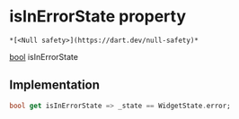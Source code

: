 


# isInErrorState property




    *[<Null safety>](https://dart.dev/null-safety)*




[bool](https://api.flutter.dev/flutter/dart-core/bool-class.html) isInErrorState
  







## Implementation

```dart
bool get isInErrorState => _state == WidgetState.error;
```








